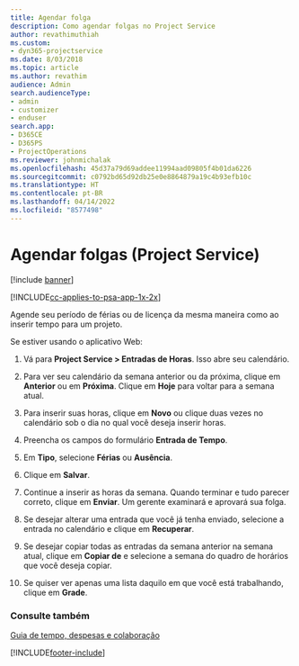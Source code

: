 ```yaml
---
title: Agendar folga
description: Como agendar folgas no Project Service
author: revathimuthiah
ms.custom:
- dyn365-projectservice
ms.date: 8/03/2018
ms.topic: article
ms.author: revathim
audience: Admin
search.audienceType:
- admin
- customizer
- enduser
search.app:
- D365CE
- D365PS
- ProjectOperations
ms.reviewer: johnmichalak
ms.openlocfilehash: 45d37a79d69addee11994aad09805f4b01da6226
ms.sourcegitcommit: c0792bd65d92db25e0e8864879a19c4b93efb10c
ms.translationtype: HT
ms.contentlocale: pt-BR
ms.lasthandoff: 04/14/2022
ms.locfileid: "8577498"
---
```

# <a name="schedule-time-off-project-service"></a>Agendar folgas (Project Service)

[!include [banner](../includes/psa-now-project-operations.md)]

[!INCLUDE[cc-applies-to-psa-app-1x-2x](../includes/cc-applies-to-psa-app-1x-2x.md)]

Agende seu período de férias ou de licença da mesma maneira como ao inserir tempo para um projeto.  
  
 Se estiver usando o aplicativo Web:  
  
1.  Vá para **Project Service > Entradas de Horas**. Isso abre seu calendário.  
  
2.  Para ver seu calendário da semana anterior ou da próxima, clique em **Anterior** ou em **Próxima**. Clique em **Hoje** para voltar para a semana atual.  
  
3.  Para inserir suas horas, clique em **Novo** ou clique duas vezes no calendário sob o dia no qual você deseja inserir horas.  
  
4.  Preencha os campos do formulário **Entrada de Tempo**.  
  
5.  Em **Tipo**, selecione **Férias** ou **Ausência**.  
  
6.  Clique em **Salvar**.  
  
7.  Continue a inserir as horas da semana. Quando terminar e tudo parecer correto, clique em **Enviar**. Um gerente examinará e aprovará sua folga.  
  
8.  Se desejar alterar uma entrada que você já tenha enviado, selecione a entrada no calendário e clique em **Recuperar**.  
  
9. Se desejar copiar todas as entradas da semana anterior na semana atual, clique em **Copiar de** e selecione a semana do quadro de horários que você deseja copiar.  
  
10. Se quiser ver apenas uma lista daquilo em que você está trabalhando, clique em **Grade**.  
  
### <a name="see-also"></a>Consulte também  
 [Guia de tempo, despesas e colaboração](../psa/time-expense-collaboration-guide.md)


[!INCLUDE[footer-include](../includes/footer-banner.md)]
